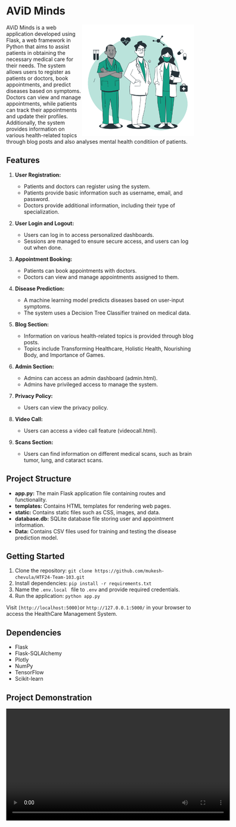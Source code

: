 # AViD Minds

<img src="static/images/doctors-animate.svg" align="right" height="300px">

AViD Minds is a web application developed using Flask, a web framework in Python that aims to assist patients in obtaining the necessary medical care for their needs. The system allows users to register as patients or doctors, book appointments, and predict diseases based on symptoms. Doctors can view and manage appointments, while patients can track their appointments and update their profiles. Additionally, the system provides information on various health-related topics through blog posts and also analyses mental health conditiion of patients.

## Features

1. **User Registration:**

   - Patients and doctors can register using the system.
   - Patients provide basic information such as username, email, and password.
   - Doctors provide additional information, including their type of specialization.

2. **User Login and Logout:**

   - Users can log in to access personalized dashboards.
   - Sessions are managed to ensure secure access, and users can log out when done.

3. **Appointment Booking:**

   - Patients can book appointments with doctors.
   - Doctors can view and manage appointments assigned to them.

4. **Disease Prediction:**

   - A machine learning model predicts diseases based on user-input symptoms.
   - The system uses a Decision Tree Classifier trained on medical data.

5. **Blog Section:**

   - Information on various health-related topics is provided through blog posts.
   - Topics include Transforming Healthcare, Holistic Health, Nourishing Body, and Importance of Games.

6. **Admin Section:**

   - Admins can access an admin dashboard (admin.html).
   - Admins have privileged access to manage the system.

7. **Privacy Policy:**

   - Users can view the privacy policy.

8. **Video Call:**

   - Users can access a video call feature (videocall.html).

9. **Scans Section:**
   - Users can find information on different medical scans, such as brain tumor, lung, and cataract scans.

## Project Structure

- **app.py:** The main Flask application file containing routes and functionality.
- **templates:** Contains HTML templates for rendering web pages.
- **static:** Contains static files such as CSS, images, and data.
- **database.db:** SQLite database file storing user and appointment information.
- **Data:** Contains CSV files used for training and testing the disease prediction model.

## Getting Started

1. Clone the repository: `git clone https://github.com/mukesh-chevula/HTF24-Team-103.git`
2. Install dependencies: `pip install -r requirements.txt`
3. Name the `.env.local ` file to `.env` and provide required credentials.
4. Run the application: `python app.py`

Visit `[http://localhost:5000]`or `http://127.0.0.1:5000/` in your browser to access the HealthCare Management System.

## Dependencies

- Flask
- Flask-SQLAlchemy
- Plotly
- NumPy
- TensorFlow
- Scikit-learn

## Project Demonstration

<video src="static/images/HACKATHON - Made with Clipchamp.mp4" align="right" height="300px" controls>

## Contributors

- Aditya Gella [https://github.com/vihasreddy58]
- Ashish Reddy Bokka [https://github.com/BAshishReddy]
- Vihas Reddy Sheelam [https://github.com/vihasreddy58]
- Daivik Reddy Bokka [https://github.com/BokkaDaivikReddy]
- Mukesh Mun Vardhan Chevula [https://github.com/mukesh-chevula]

Feel free to contribute to the project by opening issues or creating pull requests.
